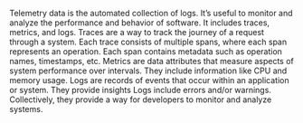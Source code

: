 Telemetry data is the automated collection of logs. It’s useful to monitor and analyze the performance and behavior of software. 
It includes traces, metrics, and logs. Traces are a way to track the journey of a request through a system. Each trace consists of multiple spans, 
where each span represents an operation. Each span contains metadata such as operation names, timestamps, etc. Metrics are data attributes that 
measure aspects of system performance over intervals. They include information like CPU and memory usage. Logs are records of events that occur 
within an application or system. They provide insights Logs include errors and/or warnings. Collectively, they provide a way for developers to monitor and analyze systems.
